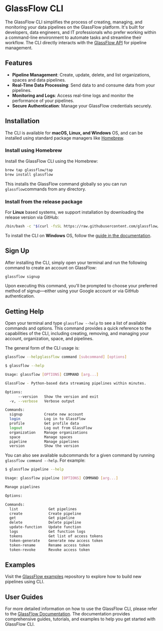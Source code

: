 # GlassFlow CLI

The GlassFlow CLI simplifies the process of creating, managing, and monitoring your data pipelines on the GlassFlow platform. It's built for developers, data engineers, and IT professionals who prefer working within a command-line environment to automate tasks and streamline their workflow. The CLI directly interacts with the [GlassFlow API](https://api.glassflow.xyz/v1/docs) for pipeline management.

## Features

- **Pipeline Management**: Create, update, delete, and list organizations, spaces and data pipelines.
- **Real-Time Data Processing**: Send data to and consume data from your pipelines.
- **Monitoring and Logs**: Access real-time logs and monitor the performance of your pipelines.
- **Secure Authentication**: Manage your GlassFlow credentials securely.

## Installation

The CLI is available for **macOS, Linux, and Windows** OS, and can be installed using standard package managers like [Homebrew](https://brew.sh/).


### Install using Homebrew

Install the GlassFlow CLI using the Homebrew:

```bash
brew tap glassflow/tap
brew install glassflow
```

This installs the GlassFlow command globally so you can run `glassflow`commands from any directory.

### Install from the release package

For **Linux** based systems, we support installation by downloading the release version via GitHub:

```bash
/bin/bash -c "$(curl -fsSL https://raw.githubusercontent.com/glassflow/cli/master/install.sh)"
```

To install the CLI on **Windows** OS, follow the [guide in the documentation](https://learn.glassflow.dev/docs/get-started/glassflow-cli#install-on-windows-powershell).

## Sign Up

After installing the CLI, simply open your terminal and run the following command to create an account on GlassFlow:

```bash
glassflow signup
```

Upon executing this command, you'll be prompted to choose your preferred method of signup—either using your Google account or via GitHub authentication.

## Getting Help

Open your terminal and type `glassflow --help` to see a list of available commands and options. This command provides a quick reference to the capabilities of the CLI, including creating, removing, and managing your account, organization, space, and pipelines.

The general form of the CLI usage is:

```bash
glassflow --helpglassflow command [subcommand] [options]
```

```bash
$ glassflow --help

Usage: glassflow [OPTIONS] COMMAND [arg...]

GlassFlow - Python-based data streaming pipelines within minutes.

Options:
      --version   Show the version and exit
  -v, --verbose   Verbose output

Commands:
  signup          Create new account
  login           Log in to GlassFlow
  profile         Get profile data
  logout          Log out from GlassFlow
  organization    Manage organizations
  space           Manage spaces
  pipeline        Manage pipelines
  version         Show the version
```

You can also see available subcommands for a given command by running `glassflow command --help`. For example:

```bash
$ glassflow pipeline --help

Usage: glassflow pipeline [OPTIONS] COMMAND [arg...]

Manage pipelines

Options:

Commands:
  list              Get pipelines
  create            Create pipeline
  get               Get pipeline
  delete            Delete pipeline
  update-function   Update function
  logs              Get function logs
  tokens            Get list of access tokens
  token-generate    Generate new access token
  token-rename      Rename access token
  token-revoke      Revoke access token
```

## Examples

Visit the [GlassFlow examples](https://github.com/glassflow/glassflow-examples) repository to explore how to build new pipelines using CLI.

## User Guides

For more detailed information on how to use the GlassFlow CLI, please refer to the [GlassFlow Documentation](https://learn.glassflow.dev/). The documentation provides comprehensive guides, tutorials, and examples to help you get started with GlassFlow CLI.
